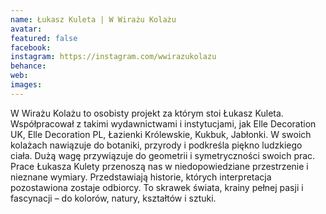 ```yaml
---
name: Łukasz Kuleta | W Wirażu Kolażu
avatar: 
featured: false
facebook: 
instagram: https://instagram.com/wwirazukolazu
behance: 
web:
images:
---
```

W Wirażu Kolażu to osobisty projekt za którym stoi Łukasz Kuleta. Współpracował z takimi wydawnictwami i instytucjami, jak Elle Decoration UK, Elle Decoration PL, Łazienki Królewskie, Kukbuk, Jabłonki. W swoich kolażach nawiązuje do botaniki, przyrody i podkreśla piękno ludzkiego ciała. Dużą wagę przywiązuje do geometrii i symetryczności swoich prac. Prace Łukasza Kulety przenoszą nas w niedopowiedziane przestrzenie i nieznane wymiary. Przedstawiają historie, których interpretacja pozostawiona zostaje odbiorcy. To skrawek świata, krainy pełnej pasji i fascynacji – do kolorów, natury, kształtów i sztuki.

